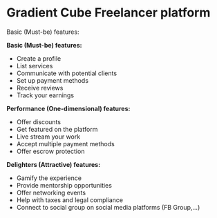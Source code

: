 # Gradient Cube Freelancer platform

Basic (Must-be) features:

**Basic (Must-be) features:**

* Create a profile
* List services
* Communicate with potential clients
* Set up payment methods
* Receive reviews
* Track your earnings

**Performance (One-dimensional) features:**

* Offer discounts
* Get featured on the platform
* Live stream your work
* Accept multiple payment methods
* Offer escrow protection

**Delighters (Attractive) features:**

* Gamify the experience
* Provide mentorship opportunities
* Offer networking events
* Help with taxes and legal compliance
* Connect to social group on social media platforms (FB Group,...)
